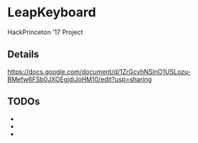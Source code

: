 # LeapKeyboard
HackPrinceton '17 Project

## Details
https://docs.google.com/document/d/1ZrGcvhNSinO1USLozu-BMefw6FSb0JXOEgjdiJoHM10/edit?usp=sharing

## TODOs
*
*
*

